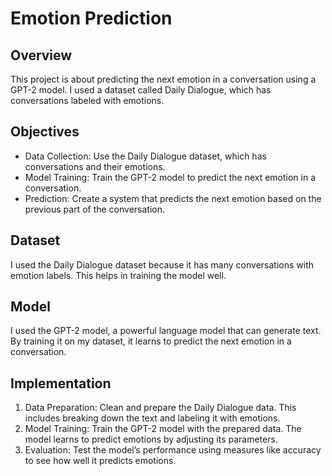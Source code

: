 # Emotion Prediction
## Overview
This project is about predicting the next emotion in a conversation using a GPT-2 model. I used a dataset called Daily Dialogue, which has conversations labeled with emotions.

## Objectives
- Data Collection: Use the Daily Dialogue dataset, which has conversations and their emotions.
- Model Training: Train the GPT-2 model to predict the next emotion in a conversation.
- Prediction: Create a system that predicts the next emotion based on the previous part of the conversation.

## Dataset 
I used the Daily Dialogue dataset because it has many conversations with emotion labels. This helps in training the model well.

## Model
I used the GPT-2 model, a powerful language model that can generate text. By training it on my dataset, it learns to predict the next emotion in a conversation.

## Implementation
1. Data Preparation: Clean and prepare the Daily Dialogue data. This includes breaking down the text and labeling it with emotions.
2. Model Training: Train the GPT-2 model with the prepared data. The model learns to predict emotions by adjusting its parameters.
3. Evaluation: Test the model’s performance using measures like accuracy to see how well it predicts emotions.